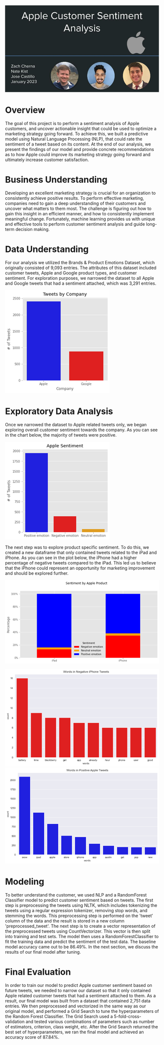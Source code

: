 
![header](./images/slides_header.jpg)
# Overview

The goal of this project is to perform a sentiment analysis of Apple customers, and uncover actionable insight that could be used to optimize a marketing strategy going forward. To achieve this, we built a predictive model using Natural Language Processing (NLP),  that could rate the sentiment of a tweet based on its content. At the end of our analysis, we present the findings of our model and provide concrete recommendations as to how Apple could improve its marketing strategy going forward and ultimately increase customer satisfaction. 


# Business Understanding 

Developing an excellent marketing strategy is crucial for an organization to consistently achieve positive results. To perform effective marketing, companies need to gain a deep understanding of their customers and uncover what matters to them most. The challenge is figuring out how to gain this insight in an efficient manner, and how to consistently implement meaningful change. Fortunately, machine learning provides us with unique and effective tools to perform customer sentiment analysis and guide long-term decision making. 


# Data Understanding
For our analysis we utilized the Brands & Product Emotions Dataset, which originally consisted of 9,093 entries. The attributes of this dataset included customer tweets, Apple and Google product types, and customer sentiment. For exploration purposes, we narrowed the dataset to all Apple and Google tweets that had a sentiment attached, which was 3,291 entries.

![Company Tweets](./images/tweets_by_company.png)

# Exploratory Data Analysis
Once we narrowed the dataset to Apple related tweets only, we began exploring overall customer sentiment towards the company. As you can see in the chart below, the majority of tweets were positive.

![Apple Sentiment](./images/apple_sentiment.png)

The next step was to explore product specific sentiment. To do this, we created a new dataframe that only contained tweets related to the iPad and iPhone. As you can see in the plot below, the iPhone had a higher percentage of negative tweets compared to the iPad. This led us to believe that the iPhone could represent an opportunity for marketing improvement and should be explored further.

![Product Sentiment](./images/product_sentiment.png)



![Negative Words](./images/negative_words.png)
![Positive Words](./images/positive_words.png)

# Modeling
To better understand the customer, we used NLP and a RandomForest Classifier model to predict customer sentiment based on tweets. The first step is preprocessing the tweets using NLTK, which includes tokenizing the tweets using a regular expression tokenizer, removing stop words, and stemming the words. This preprocessing step is performed on the 'tweet' column of the data and the result is stored in a new column 'preprocessed_tweet'.
The next step is to create a vector representation of the preprocessed tweets using CountVectorizer. This vector is then split into training and test sets. The model then uses a RandomForestClassifier to fit the training data and predict the sentiment of the test data. The baseline model accuracy came out to be 86.49%. In the next section, we discuss the results of our final model after tuning. 



# Final Evaluation
In order to train our model to predict Apple customer sentiment based on future tweets, we needed to narrow our dataset so that it only contained Apple related customer tweets that had a sentiment attached to them. As a result, our final model was built from a dataset that contained 2,751 data entries.  We then preprocessed and vectorized in the same way as our original model, and performed a Grid Search to tune the hyperparameters of the Random Forest Classifier. The Grid Search used a 5-fold-cross-validation and tested various combinations of parameters such as number of estimators, criterion, class weight, etc. After the Grid Search returned the best set of hyperparameters, we ran the final model and achieved an accuracy score of 87.84%. 




